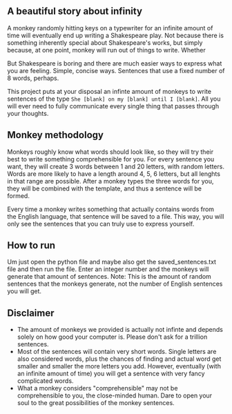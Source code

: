 ## A beautiful story about infinity 
A monkey randomly hitting keys on a typewriter for an infinite amount of time will eventually end up writing a Shakespeare play. Not because there is something inherently special about Shakespeare's works, but simply because, at one point, monkey will run out of things to write. Whether 

But Shakespeare is boring and there are much easier ways to express what you are feeling. Simple, concise ways. Sentences that use a fixed number of 8 words, perhaps.

This project puts at your disposal an infinte amount of monkeys to write sentences of the type `She [blank] on my [blank] until I [blank]`. All you will ever need to fully communicate every single thing that passes through your thoughts.

## Monkey methodology
Monkeys roughly know what words should look like, so they will try their best to write something comprehensible for you. For every sentence you want, they will create 3 words between 1 and 20 letters, with random letters. Words are more likely to have a length around 4, 5, 6 letters, but all lenghts in that range are possible. 
After a monkey types the three words for you, they will be combined with the template, and thus a sentence will be formed.

Every time a monkey writes something that actually contains words from the English language, that sentence will be saved to a file. This way, you will only see the sentences that you can truly use to express yourself.

## How to run
Um just open the python file and maybe also get the saved_sentences.txt file and then run the file.
Enter an integer number and the monkeys will generate that amount of sentences. Note: This is the amount of random sentences that the monkeys generate, not the number of English sentences you will get.

## Disclaimer
- The amount of monkeys we provided is actually not infinte and depends solely on how good your computer is. Please don't ask for a trillion sentences.
- Most of the sentences will contain very short words. Single letters are also considered words, plus the chances of finding and actual word get smaller and smaller the more letters you add. However, eventually (with an infinite amount of time) you will get a sentence with very fancy complicated words.
- What a monkey considers "comprehensible" may not be comprehensible to you, the close-minded human. Dare to open your soul to the great possibilities of the monkey sentences. 


